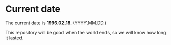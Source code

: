 # Current date

The current date is **1996.02.18.** (YYYY.MM.DD.)

This repository will be good when the world ends, so we will know how long it lasted.
